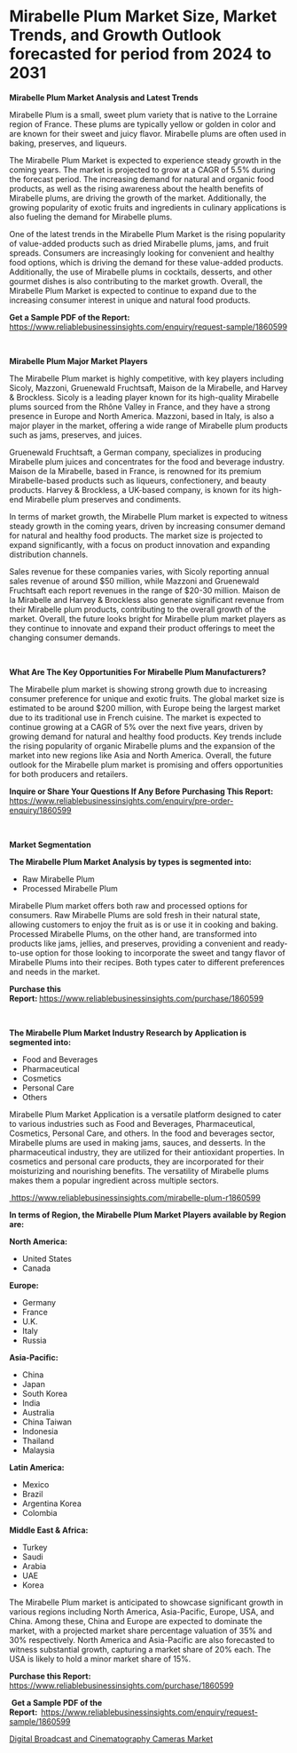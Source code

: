<p><h1>Mirabelle Plum Market Size, Market Trends, and Growth Outlook forecasted for period from 2024 to 2031</h1></p><p><strong>Mirabelle Plum Market Analysis and Latest Trends</strong></p>
<p><p>Mirabelle Plum is a small, sweet plum variety that is native to the Lorraine region of France. These plums are typically yellow or golden in color and are known for their sweet and juicy flavor. Mirabelle plums are often used in baking, preserves, and liqueurs.</p><p>The Mirabelle Plum Market is expected to experience steady growth in the coming years. The market is projected to grow at a CAGR of 5.5% during the forecast period. The increasing demand for natural and organic food products, as well as the rising awareness about the health benefits of Mirabelle plums, are driving the growth of the market. Additionally, the growing popularity of exotic fruits and ingredients in culinary applications is also fueling the demand for Mirabelle plums.</p><p>One of the latest trends in the Mirabelle Plum Market is the rising popularity of value-added products such as dried Mirabelle plums, jams, and fruit spreads. Consumers are increasingly looking for convenient and healthy food options, which is driving the demand for these value-added products. Additionally, the use of Mirabelle plums in cocktails, desserts, and other gourmet dishes is also contributing to the market growth. Overall, the Mirabelle Plum Market is expected to continue to expand due to the increasing consumer interest in unique and natural food products.</p></p>
<p><strong>Get a Sample PDF of the Report:&nbsp;</strong> <a href="https://www.reliablebusinessinsights.com/enquiry/request-sample/1860599">https://www.reliablebusinessinsights.com/enquiry/request-sample/1860599</a></p>
<p>&nbsp;</p>
<p><strong>Mirabelle Plum Major Market Players</strong></p>
<p><p>The Mirabelle Plum market is highly competitive, with key players including Sicoly, Mazzoni, Gruenewald Fruchtsaft, Maison de la Mirabelle, and Harvey & Brockless. Sicoly is a leading player known for its high-quality Mirabelle plums sourced from the Rhône Valley in France, and they have a strong presence in Europe and North America. Mazzoni, based in Italy, is also a major player in the market, offering a wide range of Mirabelle plum products such as jams, preserves, and juices.</p><p>Gruenewald Fruchtsaft, a German company, specializes in producing Mirabelle plum juices and concentrates for the food and beverage industry. Maison de la Mirabelle, based in France, is renowned for its premium Mirabelle-based products such as liqueurs, confectionery, and beauty products. Harvey & Brockless, a UK-based company, is known for its high-end Mirabelle plum preserves and condiments.</p><p>In terms of market growth, the Mirabelle Plum market is expected to witness steady growth in the coming years, driven by increasing consumer demand for natural and healthy food products. The market size is projected to expand significantly, with a focus on product innovation and expanding distribution channels.</p><p>Sales revenue for these companies varies, with Sicoly reporting annual sales revenue of around $50 million, while Mazzoni and Gruenewald Fruchtsaft each report revenues in the range of $20-30 million. Maison de la Mirabelle and Harvey & Brockless also generate significant revenue from their Mirabelle plum products, contributing to the overall growth of the market. Overall, the future looks bright for Mirabelle plum market players as they continue to innovate and expand their product offerings to meet the changing consumer demands.</p></p>
<p>&nbsp;</p>
<p><strong>What Are The Key Opportunities For Mirabelle Plum Manufacturers?</strong></p>
<p><p>The Mirabelle plum market is showing strong growth due to increasing consumer preference for unique and exotic fruits. The global market size is estimated to be around $200 million, with Europe being the largest market due to its traditional use in French cuisine. The market is expected to continue growing at a CAGR of 5% over the next five years, driven by growing demand for natural and healthy food products. Key trends include the rising popularity of organic Mirabelle plums and the expansion of the market into new regions like Asia and North America. Overall, the future outlook for the Mirabelle plum market is promising and offers opportunities for both producers and retailers.</p></p>
<p><strong>Inquire or Share Your Questions If Any Before Purchasing This Report:</strong> <a href="https://www.reliablebusinessinsights.com/enquiry/pre-order-enquiry/1860599">https://www.reliablebusinessinsights.com/enquiry/pre-order-enquiry/1860599</a></p>
<p>&nbsp;</p>
<p><strong>Market Segmentation</strong></p>
<p><strong>The Mirabelle Plum Market Analysis by types is segmented into:</strong></p>
<p><ul><li>Raw Mirabelle Plum</li><li>Processed Mirabelle Plum</li></ul></p>
<p><p>Mirabelle Plum market offers both raw and processed options for consumers. Raw Mirabelle Plums are sold fresh in their natural state, allowing customers to enjoy the fruit as is or use it in cooking and baking. Processed Mirabelle Plums, on the other hand, are transformed into products like jams, jellies, and preserves, providing a convenient and ready-to-use option for those looking to incorporate the sweet and tangy flavor of Mirabelle Plums into their recipes. Both types cater to different preferences and needs in the market.</p></p>
<p><strong>Purchase this Report:&nbsp;</strong><a href="https://www.reliablebusinessinsights.com/purchase/1860599">https://www.reliablebusinessinsights.com/purchase/1860599</a></p>
<p>&nbsp;</p>
<p><strong>The Mirabelle Plum Market Industry Research by Application is segmented into:</strong></p>
<p><ul><li>Food and Beverages</li><li>Pharmaceutical</li><li>Cosmetics</li><li>Personal Care</li><li>Others</li></ul></p>
<p><p>Mirabelle Plum Market Application is a versatile platform designed to cater to various industries such as Food and Beverages, Pharmaceutical, Cosmetics, Personal Care, and others. In the food and beverages sector, Mirabelle plums are used in making jams, sauces, and desserts. In the pharmaceutical industry, they are utilized for their antioxidant properties. In cosmetics and personal care products, they are incorporated for their moisturizing and nourishing benefits. The versatility of Mirabelle plums makes them a popular ingredient across multiple sectors.</p></p>
<p><a href="https://www.reliablebusinessinsights.com/mirabelle-plum-r1860599">&nbsp;https://www.reliablebusinessinsights.com/mirabelle-plum-r1860599</a></p>
<p><strong>In terms of Region, the Mirabelle Plum Market Players available by Region are:</strong></p>
<p>
    <p> <strong> North America: </strong>
        <ul>
            <li>United States</li>
            <li>Canada</li>
        </ul>
        </p> 
    <p> <strong> Europe: </strong>
        <ul>
            <li>Germany</li>
            <li>France</li>
            <li>U.K.</li>
            <li>Italy</li>
            <li>Russia</li>
        </ul>
        </p> 
    <p> <strong> Asia-Pacific: </strong>
        <ul>
            <li>China</li>
            <li>Japan</li>
            <li>South Korea</li>
            <li>India</li>
            <li>Australia</li>
            <li>China Taiwan</li>
            <li>Indonesia</li>
            <li>Thailand</li>
            <li>Malaysia</li>
        </ul>
        </p> 
    <p> <strong> Latin America: </strong>
        <ul>
            <li>Mexico</li>
            <li>Brazil</li>
            <li>Argentina Korea</li>
            <li>Colombia</li>
        </ul>
        </p> 
    <p> <strong> Middle East & Africa: </strong>
        <ul>
            <li>Turkey</li>
            <li>Saudi</li>
            <li>Arabia</li>
            <li>UAE</li>
            <li>Korea</li>
        </ul>
    </p>
    </p>
<p><p>The Mirabelle Plum market is anticipated to showcase significant growth in various regions including North America, Asia-Pacific, Europe, USA, and China. Among these, China and Europe are expected to dominate the market, with a projected market share percentage valuation of 35% and 30% respectively. North America and Asia-Pacific are also forecasted to witness substantial growth, capturing a market share of 20% each. The USA is likely to hold a minor market share of 15%.</p></p>
<p><strong>Purchase this Report: </strong><a href="https://www.reliablebusinessinsights.com/purchase/1860599">https://www.reliablebusinessinsights.com/purchase/1860599</a></p>
<p>&nbsp;<strong>Get a Sample PDF of the Report:&nbsp;&nbsp;</strong><a href="https://www.reliablebusinessinsights.com/enquiry/request-sample/1860599">https://www.reliablebusinessinsights.com/enquiry/request-sample/1860599</a></p>
<p><strong></strong></p>
<p><p><a href="https://github.com/JuliaFadel1922/Market-Research-Report-List-2/blob/main/digital-broadcast-and-cinematography-cameras-market.md">Digital Broadcast and Cinematography Cameras Market</a></p></p>